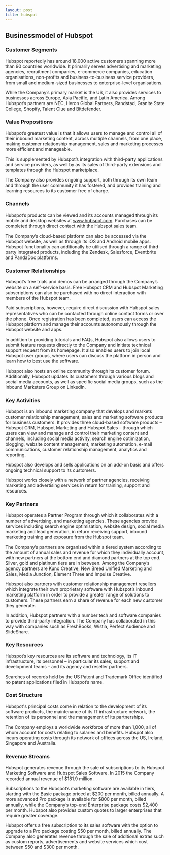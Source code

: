 ```yaml
---
layout: post
title: hubspot
---
```


Businessmodel of Hubspot
-------------------------

### Customer Segments

Hubspot reportedly has around 18,000 active customers spanning more than 90 countries worldwide. It primarily serves advertising and marketing agencies, recruitment companies, e-commerce companies, education organisations, non-profits and business-to-business service providers, from small and medium-sized businesses to enterprise-level organisations.

While the Company’s primary market is the US, it also provides services to businesses across Europe, Asia Pacific, and Latin America. Among Hubspot’s partners are NEC, Heron Global Partners, Randstad, Granite State College, Shopify, Talent Clue and Bitdefender.

### Value Propositions

Hubspot’s greatest value is that it allows users to manage and control all of their inbound marketing content, across multiple channels, from one place, making customer relationship management, sales and marketing processes more efficient and manageable.

This is supplemented by Hubspot’s integration with third-party applications and service providers, as well by as its sales of third-party extensions and templates through the Hubspot marketplace.

The Company also provides ongoing support, both through its own team and through the user community it has fostered, and provides training and learning resources to its customer free of charge.

### Channels

Hubspot’s products can be viewed and its accounts managed through its mobile and desktop websites at www.hubspot.com. Purchases can be completed through direct contact with the Hubspot sales team.

The Company’s cloud-based platform can also be accessed via the Hubspot website, as well as through its iOS and Android mobile apps. Hubspot functionality can additionally be utilised through a range of third-party integrated products, including the Zendesk, Salesforce, Eventbrite and PandaDoc platforms.

### Customer Relationships

Hubspot’s free trials and demos can be arranged through the Company’s website on a self-service basis. Free Hubspot CRM and Hubspot Marketing subscriptions can also be purchased with no direct interaction with members of the Hubspot team.

Paid subscriptions, however, require direct discussion with Hubspot sales representatives who can be contacted through online contact forms or over the phone. Once registration has been completed, users can access the Hubspot platform and manage their accounts autonomously through the Hubspot website and apps.

In addition to providing tutorials and FAQs, Hubspot also allows users to submit feature requests directly to the Company and initiate technical support request from its homepage. It also enables users to join local Hubspot user groups, where users can discuss the platform in person and learn how to best use the software.

Hubspot also hosts an online community through its customer forum. Additionally, Hubspot updates its customers through various blogs and social media accounts, as well as specific social media groups, such as the Inbound Marketers Group on LinkedIn.

### Key Activities

Hubspot is an inbound marketing company that develops and markets customer relationship management, sales and marketing software products for business customers. It provides three cloud-based software products – Hubspot CRM, Hubspot Marketing and Hubspot Sales – through which users can view and manage and control their marketing content and channels, including social media activity, search engine optimization, blogging, website content management, marketing automation, e-mail communications, customer relationship management, analytics and reporting.

Hubspot also develops and sells applications on an add-on basis and offers ongoing technical support to its customers.

Hubspot works closely with a network of partner agencies, receiving marketing and advertising services in return for training, support and resources.

### Key Partners

Hubspot operates a Partner Program through which it collaborates with a number of advertising, and marketing agencies. These agencies provide services including search engine optimisation, website design, social media marketing and lead generation, in return receiving support, inbound marketing training and exposure from the Hubspot team.

The Company’s partners are organised within a tiered system according to the amount of annual sales and revenue for which they individually account, with new partners at the bottom end and diamond partners at the top end. Silver, gold and platinum tiers are in between. Among the Company’s agency partners are Kuno Creative, New Breed Unified Marketing and Sales, Media Junction, Element Three and Impulse Creative.

Hubspot also partners with customer relationship management resellers which integrate their own proprietary software with Hubspot’s inbound marketing platform in order to provide a greater range of solutions to customers. These partners earn a share of revenue for each new customer they generate.

In addition, Hubspot partners with a number tech and software companies to provide third-party integration. The Company has collaborated in this way with companies such as FreshBooks, Wistia, Perfect Audience and SlideShare.       

### Key Resources

Hubspot’s key resources are its software and technology, its IT infrastructure, its personnel – in particular its sales, support and development teams – and its agency and reseller partners.

Searches of records held by the US Patent and Trademark Office identified no patent applications filed in Hubspot’s name.

### Cost Structure

Hubspot's principal costs come in relation to the development of its software products, the maintenance of its IT infrastructure network, the retention of its personnel and the management of its partnerships.

The Company employs a worldwide workforce of more than 1,000, all of whom account for costs relating to salaries and benefits. Hubspot also incurs operating costs through its network of offices across the US, Ireland, Singapore and Australia.

### Revenue Streams

Hubspot generates revenue through the sale of subscriptions to its Hubspot Marketing Software and Hubspot Sales Software. In 2015 the Company recorded annual revenue of $181.9 million.

Subscriptions to the Hubspot’s marketing software are available in tiers, starting with the Basic package priced at $200 per month, billed annually. A more advanced Pro package is available for $800 per month, billed annually, while the Company’s top-end Enterprise package costs $2,400 per month. Hubspot also provides custom quotes to larger enterprises that require greater coverage.

Hubspot offers a free subscription to its sales software with the option to upgrade to a Pro package costing $50 per month, billed annually. The Company also generates revenue through the sale of additional extras such as custom reports, advertisements and website services which cost between $50 and $300 per month.
